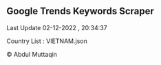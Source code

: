 

## Google Trends Keywords Scraper 
 
Last Update 02-12-2022 , 20:34:37

Country List :
VIETNAM.json



© Abdul Muttaqin 
